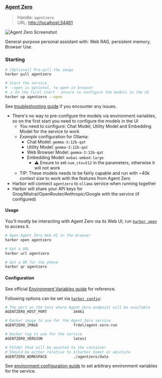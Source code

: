 ### [Agent Zero](https://github.com/frdel/agent-zero)

> Handle: `agentzero`<br/>
> URL: [http://localhost:34461](http://localhost:34461)

![Agent Zero Screenshot](./harbor-agentzero.png)

General-purpose personal assistant with: Web RAG, persistent memory, Browser Use.

### Starting

```bash
# [Optional] Pre-pull the image
harbor pull agentzero

# Start the service
# --open is optional, to open in browser
# ⚠️ On the first start - ensure to configure the models in the UI
harbor up agentzero --open
```

See [troubleshooting guide](./1.-Harbor-User-Guide#troubleshooting) if you encounter any issues.

- There's no way to pre-configure the models via environment variables, so on the first start you need to configure the models in the UI
  - You need to configure: Chat Model, Utility Model and Embedding Model for the service to work
  - _Example_ configuration for Ollama:
    - Chat Model: `gemma-3:12b-qat`
    - Utility Model: `gemma-3:12b-qat`
    - Web Browser Model: `gemma-3:12b-qat`
    - Embedding Model: `mxbai-embed-large`
      - ⚠️ Ensure to set `num_ctx=512` in the parameters, otherwise it will not work
  - TIP: These models needs to be fairly capable and run with ~40k context size to work with the features from Agent Zero
- Harbor will connect `agentzero` to `ollama` service when running together
- Harbor will share your API keys for Groq/Mistral/OpenRouter/Anthropic/Google with the service (if configured)

#### Usage

You'll mostly be interacting with Agent Zero via its Web UI, run [`harbor open`](./3.-Harbor-CLI-Reference#harbor-open-service) to access it.

```bash
# Open Agent Zero Web UI in the browser
harbor open agentzero

# Get a URL
harbor url agentzero

# Get a QR for the phone
harbor qr agentzero
```

#### Configuration

See official [Environment Variables guide](https://localai.io/advanced/#environment-variables) for reference.

Following options can be set via [`harbor config`](./3.-Harbor-CLI-Reference#harbor-config):

```bash
# The port on the host where Agent Zero endpoint will be available
AGENTZERO_HOST_PORT            34461

# Docker image to use for the Agent Zero service
AGENTZERO_IMAGE                frdel/agent-zero-run

# Docker tag to use for the service
AGENTZERO_VERSION              latest

# Folder that will be mounted to the container
# Should be either relative to $(harbor home) or absolute
AGENTZERO_WORKSPACE            ./agentzero/data
```

See [environment configuration guide](./1.-Harbor-User-Guide#environment-variables) to set arbitrary environment variables for the service.
